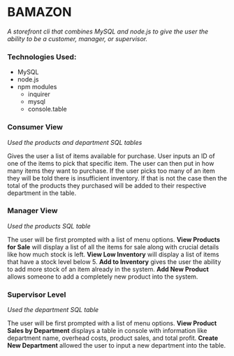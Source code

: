 # BAMAZON

*A storefront cli that combines MySQL and node.js to give the user the ability to be a customer, manager, or supervisor.*

### Technologies Used: 
* MySQL 
* node.js
* npm modules
    * inquirer
    * mysql
    * console.table


### Consumer View 
*Used the products and department SQL tables*

Gives the user a list of items available for purchase. 
User inputs an ID of one of the items to pick that specific item.
The user can then put in how many items they want to purchase.
If the user picks too many of an item they will be told there is insufficient inventory.
If that is not the case then the total of the products they purchased will be added to their respective department in the table.

### Manager View
*Used the products SQL table* 

The user will be first prompted with a list of menu options.
**View Products for Sale** will display a list of all the items for sale along with crucial details like how much stock is left.
**View Low Inventory** will display a list of items that have a stock level below 5.
**Add to Inventory** gives the user the ability to add more stock of an item already in the system.
**Add New Product** allows someone to add a completely new product into the system.

### Supervisor Level
*Used the department SQL table*

The user will be first prompted with a list of menu options.
**View Product Sales by Department** displays a table in console with information like department name, overhead costs, product sales, and total profit.
**Create New Department** allowed the user to input a new department into the table. 



